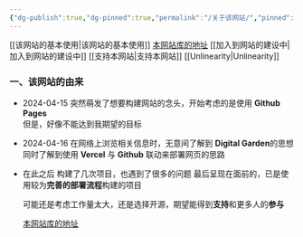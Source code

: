 ```yaml
---
{"dg-publish":true,"dg-pinned":true,"permalink":"/关于该网站/","pinned":true,"dgPassFrontmatter":true,"noteIcon":"","created":"2024-07-08T11:35:22.230+08:00","updated":"2024-07-08T12:26:18.432+08:00"}
---
```




[[该网站的基本使用\|该网站的基本使用]]
[本网站库的地址](https://github.com/UNLINEARITY/Learn-Everything)
[[加入到网站的建设中\|加入到网站的建设中]]
[[支持本网站\|支持本网站]]
[[Unlinearity\|Unlinearity]]

### 一、该网站的由来
- 2024-04-15
	突然萌发了想要构建网站的念头，开始考虑的是使用 **Github Pages**  
	但是，好像不能达到我期望的目标

- 2024-04-16
	在网络上浏览相关信息时，无意间了解到 **Digital Garden**的思想
	同时了解到使用 **Vercel** 与 **Github** 联动来部署网页的思路
	
- 在此之后
	构建了几次项目，也遇到了很多的问题
	最后呈现在面前的，已是使用较为**完善的部署流程**构建的项目
	
	可能还是考虑工作量太大，还是选择开源，期望能得到**支持**和更多人的**参与**
	
	[本网站库的地址](https://github.com/UNLINEARITY/Learn-Everything)